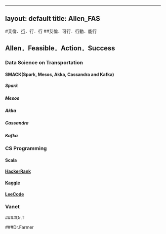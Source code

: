 
---
layout: default
title: Allen_FAS
---
#艾倫．[行](http://dict.variants.moe.edu.tw/yitia/fra/fra03699.htm)．行．行
##艾倫．可行．行動．能行
## Allen．Feasible．Action．Success
### Data Science on Transportation
#### SMACK(Spark, Mesos, Akka,  Cassandra and Kafka)
##### Spark
##### Mesos
##### Akka
##### Cassandra
##### Kafka

### CS Programming
#### Scala
#### [HackerRank](https://www.hackerrank.com/)
#### [Kaggle](https://www.kaggle.com/)
#### [LeeCode](https://leetcode.com/)

### Vanet


####Dr.T


###Dr.Farmer

